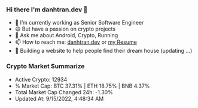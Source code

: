 ### Hi there I'm danhtran.dev 👋

- 🔭 I’m currently working as Senior Software Engineer
- 😄 But have a passion on crypto projects
- 💬 Ask me about Android, Crypto, Running 
- 📫 How to reach me: <a href="https://danhtran.dev" target="_blank">danhtran.dev</a> or <a href="Developer-Resume.pdf" target="_blank">my Resume</a>
- 🌱 Building a website to help people find their dream house (updating ...)

### Crypto Market Summarize
- Active Crypto: 12934
- % Market Cap: BTC 37.31% | ETH 18.75% | BNB 4.37%
- Total Market Cap Changed 24h: -1.30%
- Updated At: 9/15/2022, 4:48:34 AM

